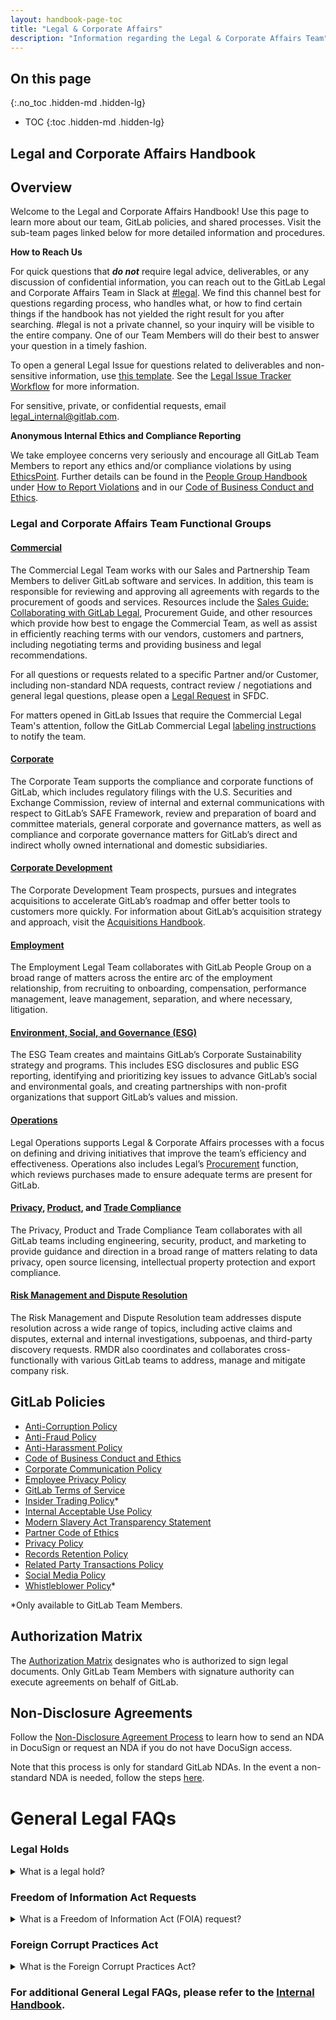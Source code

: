 ```yaml
---
layout: handbook-page-toc
title: "Legal & Corporate Affairs"
description: "Information regarding the Legal & Corporate Affairs Team"
---
```


## On this page
{:.no_toc .hidden-md .hidden-lg}

- TOC
{:toc .hidden-md .hidden-lg}
 
## Legal and Corporate Affairs Handbook


## Overview

Welcome to the Legal and Corporate Affairs Handbook! Use this page to learn more about our team, GitLab policies, and shared processes. Visit the sub-team pages linked below for more detailed information and procedures.

**How to Reach Us**

For quick questions that **_do not_** require legal advice, deliverables, or any discussion of confidential information, you can reach out to the GitLab Legal and Corporate Affairs Team in Slack at [#legal](https://gitlab.slack.com/archives/legal). We find this channel best for questions regarding process, who handles what, or how to find certain things if the handbook has not yielded the right result for you after searching. #legal is not a private channel, so your inquiry will be visible to the entire company. One of our Team Members will do their best to answer your question in a timely fashion.

To open a general Legal Issue for questions related to deliverables and non-sensitive information, use [this template](https://gitlab.com/gitlab-com/legal-and-compliance/-/issues/new?issuable_template=general-legal-template). See the [Legal Issue Tracker Workflow](https://about.gitlab.com/handbook/legal/issue-tracker-workflows/) for more information.

For sensitive, private, or confidential requests, email [legal_internal@gitlab.com](mailto:legal_internal@gitlab.com).

**Anonymous Internal Ethics and Compliance Reporting**

We take employee concerns very seriously and encourage all GitLab Team Members to report any ethics and/or compliance violations by using [EthicsPoint](https://secure.ethicspoint.com/domain/media/en/gui/74686/index.html). Further details can be found in the [People Group Handbook](https://about.gitlab.com/handbook/people-group/) under [How to Report Violations](https://about.gitlab.com/handbook/people-group/#how-to-report-violations) and in our [Code of Business Conduct and Ethics](https://about.gitlab.com/handbook/legal/gitlab-code-of-business-conduct-and-ethics/).


### Legal and Corporate Affairs Team Functional Groups


#### [Commercial](https://about.gitlab.com/handbook/legal/commercial/)

The Commercial Legal Team works with our Sales and Partnership Team Members to deliver GitLab software and services. In addition, this team is responsible for reviewing and approving all agreements with regards to the procurement of goods and services. Resources include the [Sales Guide: Collaborating with GitLab Legal](https://about.gitlab.com/handbook/legal/customer-negotiations/), Procurement Guide, and other resources which provide how best to engage the Commercial Team, as well as assist in efficiently reaching terms with our vendors, customers and partners, including negotiating terms and providing business and legal recommendations. 

For all questions or requests related to a specific Partner and/or Customer, including non-standard NDA requests, contract review / negotiations and general legal questions, please open a [Legal Request](https://about.gitlab.com/handbook/legal/customer-negotiations/#how-to-reach-legal) in SFDC. 

For matters opened in GitLab Issues that require the Commercial Legal Team's attention, follow the GitLab Commercial Legal [labeling instructions](https://about.gitlab.com/handbook/legal/customer-negotiations/#commercial-legal-issues) to notify the team.


#### [Corporate](https://about.gitlab.com/handbook/legal/publiccompanyresources/)

The Corporate Team supports the compliance and corporate functions of GitLab, which includes regulatory filings with the U.S. Securities and Exchange Commission, review of internal and external communications with respect to GitLab’s SAFE Framework, review and preparation of board and committee materials, general corporate and governance matters, as well as compliance and corporate governance matters for GitLab’s direct and indirect wholly owned international and domestic subsidiaries. 


#### [Corporate Development](https://about.gitlab.com/handbook/acquisitions/)

The Corporate Development Team prospects, pursues and integrates acquisitions to accelerate GitLab’s roadmap and offer better tools to customers more quickly. For information about GitLab’s acquisition strategy and approach, visit the [Acquisitions Handbook](https://about.gitlab.com/handbook/acquisitions/).


#### [Employment](https://about.gitlab.com/handbook/legal/employment-law/)

The Employment Legal Team collaborates with GitLab People Group on a broad range of matters across the entire arc of the employment relationship, from recruiting to onboarding, compensation, performance management, leave management, separation, and where necessary, litigation. 

#### [Environment, Social, and Governance (ESG)](https://about.gitlab.com/handbook/legal/ESG/)

The ESG Team creates and maintains GitLab’s Corporate Sustainability strategy and programs. This includes ESG disclosures and public ESG reporting, identifying and prioritizing key issues to advance GitLab’s social and environmental goals, and creating partnerships with non-profit organizations that support GitLab’s values and mission.

#### [Operations](https://about.gitlab.com/handbook/legal/legalops/)

Legal Operations supports Legal & Corporate Affairs processes with a focus on defining and driving initiatives that improve the team’s efficiency and effectiveness. Operations also includes Legal’s [Procurement](https://about.gitlab.com/handbook/legal/procurement-guide-collaborating-with-gitlab-legal/) function, which reviews purchases made to ensure adequate terms are present for GitLab.

#### [Privacy](https://about.gitlab.com/handbook/legal/privacy/), [Product](https://about.gitlab.com/handbook/legal/product/), and [Trade Compliance](https://about.gitlab.com/handbook/legal/trade-compliance/)

The Privacy, Product and Trade Compliance Team collaborates with all GitLab teams including engineering, security, product, and marketing to provide guidance and direction in a broad range of matters relating to data privacy, open source licensing, intellectual property protection and export compliance. 

#### [Risk Management and Dispute Resolution](https://about.gitlab.com/handbook/legal/risk-management-dispute-resolution/)

The Risk Management and Dispute Resolution team addresses dispute resolution across a wide range of topics, including active claims and disputes, external and internal investigations, subpoenas, and third-party discovery requests.  RMDR also coordinates and collaborates cross-functionally with various GitLab teams to address, manage and mitigate company risk.

## GitLab Policies

* [Anti-Corruption Policy](https://about.gitlab.com/handbook/legal/anti-corruption-policy/)
* [Anti-Fraud Policy](https://about.gitlab.com/handbook/legal/anti-fraud-policy/)
* [Anti-Harassment Policy](https://about.gitlab.com/handbook/anti-harassment/)
* [Code of Business Conduct and Ethics](https://ir.gitlab.com/static-files/7d8c7eb3-cb17-4d68-a607-1b7a1fa1c95d)
* [Corporate Communication Policy](https://about.gitlab.com/handbook/legal/corporate-communications/)
* [Employee Privacy Policy](https://about.gitlab.com/handbook/legal/privacy/employee-privacy-policy/)
* [GitLab Terms of Service](https://about.gitlab.com/terms/)
* [Insider Trading Policy](https://drive.google.com/drive/folders/1kB3k5FRnR3OUBP0Eyo3SxxyPKeiRFfUk)*
* [Internal Acceptable Use Policy](https://about.gitlab.com/handbook/people-group/acceptable-use-policy/)
* [Modern Slavery Act Transparency Statement](https://about.gitlab.com/handbook/legal/modern-slavery-act-transparency-statement/)
* [Partner Code of Ethics](/handbook/legal/partner-code-of-ethics/)
* [Privacy Policy](https://about.gitlab.com/privacy/)
* [Records Retention Policy](https://about.gitlab.com/handbook/legal/record-retention-policy/)
* [Related Party Transactions Policy](https://about.gitlab.com/handbook/legal/gitlab-related-party-transactions-policy/)
* [Social Media Policy](https://about.gitlab.com/handbook/marketing/team-member-social-media-policy/)
* [Whistleblower Policy](https://drive.google.com/drive/folders/1kB3k5FRnR3OUBP0Eyo3SxxyPKeiRFfUk)*

*Only available to GitLab Team Members.


## Authorization Matrix

The [Authorization Matrix](https://about.gitlab.com/handbook/finance/authorization-matrix/#authorization-matrix) designates who is authorized to sign legal documents. Only GitLab Team Members with signature authority can execute agreements on behalf of GitLab.


## Non-Disclosure Agreements

Follow the [Non-Disclosure Agreement Process](https://about.gitlab.com/handbook/legal/NDA/) to learn how to send an NDA in DocuSign or request an NDA if you do not have DocuSign access.

Note that this process is only for standard GitLab NDAs. In the event a non-standard NDA is needed, follow the steps [here](https://about.gitlab.com/handbook/legal/NDA/#non-standard-nda-requests).

# General Legal FAQs

### Legal Holds

<details>
 <summary markdown="span">What is a legal hold?</summary>
A legal hold is the process GitLab uses to preserve all forms of relevant evidence, whether it be emails, instant messages, physical documents, handwritten or typed notes, voicemails, raw data, backup tapes, and any other type of information that could be relevant to an investigation, pending or imminent litigation or when litigation is reasonably anticipated. Legal holds are imperative in preventing spoliation (destruction, deletion, or alteration) of evidence which can have a severely negative impact on a company's case, including leading to sanctions. Once GitLab becomes aware of an investigation or potential litigation, a GitLab attorney will provide notice to the impacted team members, instructing them not to delete or destroy any information relating to the subject matter of the investigation or potential litigation. The legal hold applies to paper and electronic documents. During a legal hold, all retention policies must be overridden.
</details>

### Freedom of Information Act Requests

<details>
 <summary markdown="span">What is a Freedom of Information Act (FOIA) request?</summary>
The Freedom of Information Act (“FOIA”) provides public access to all United States federal agency records except for those records (or portions of those records) that are protected from disclosure by any of [nine exemptions or three exclusions](https://www.dhs.gov/foia-exemptions) (reasons for which an agency may withhold records from a requestor). Occasionally the records of a federal agency under a FOIA request may include GitLab records in the possession of the agency (i.e. when the agency is a customer of Gitlab). In such an event, the federal agency will notify GitLab of the FOIA request and provide GitLab with the documents that the federal agency intends to release in response to the FOIA request. A GitLab legal team member will review the list and content of the documents identified by the federal agency pursuant to the FOIA request and will provide the appropriate response and/or make redactions to those documents, as necessary, prior to their release. 

In the event you receive a notification from a US federal agency pursuant to a FOIA request, indicating that GitLab documents or information have been identified for release by an agency , please immediately forward the request to FOIA@gitlab.com.

</details>

### Foreign Corrupt Practices Act

<details>
 <summary markdown="span">What is the Foreign Corrupt Practices Act?</summary>
The Foreign Corrupt Practices Act (“FCPA”) is a United States federal law that prohibits U.S. citizens and entities from bribing foreign government officials to benefit their business interests. It is not only an invaluable tool to help fight corruption but one to which we must be compliant. As GitLab Inc. is a U.S. incorporated entity, we need to make sure our operations worldwide are compliant with the provisions of the Foreign Corrupt Practices Act. To that end, GitLab requires Team Members to complete an annual online course relating to anti-bribery and corruption at GitLab. In the training, learners will explore improper payments, including facilitation payments and personal safety payments, as well as policies on commercial bribery. The goal of the course is to ensure our Team Members understand what it takes to avoid corruption, especially in high-risk countries, and to ensure GitLab is compliant with legal and regulatory obligations.
</details>


### For additional General Legal FAQs, please refer to the [Internal Handbook](https://internal-handbook.gitlab.io/handbook/legal-and-compliance/#general-legal-faqs).
